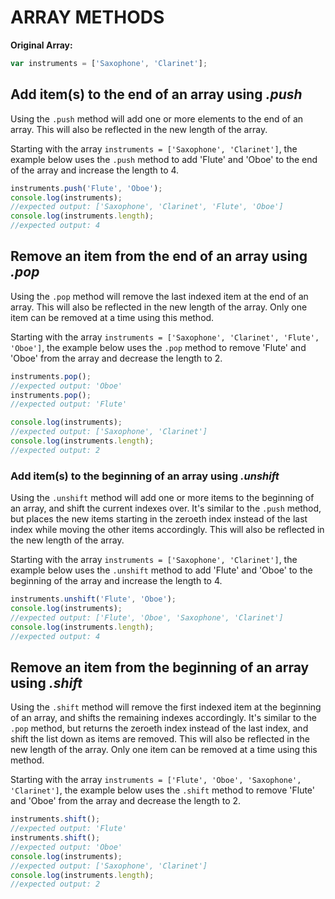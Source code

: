 # ARRAY METHODS

**Original Array:**

```JavaScript
var instruments = ['Saxophone', 'Clarinet'];
```

## Add item(s) to the end of an array using _.push_

Using the `.push` method will add one or more elements to the end of an array. This will also be reflected in the new length of the array.

Starting with the array `instruments = ['Saxophone', 'Clarinet']`, the example below uses the `.push` method to add 'Flute' and 'Oboe' to the end of the array and increase the length to 4.

```JAVASCRIPT
instruments.push('Flute', 'Oboe');
console.log(instruments);
//expected output: ['Saxophone', 'Clarinet', 'Flute', 'Oboe']
console.log(instruments.length);
//expected output: 4
```

## Remove an item from the end of an array using _.pop_

Using the `.pop` method will remove the last indexed item at the end of an array. This will also be reflected in the new length of the array. Only one item can be removed at a time using this method.

Starting with the array `instruments = ['Saxophone', 'Clarinet', 'Flute', 'Oboe']`, the example below uses the `.pop` method to remove 'Flute' and 'Oboe' from the array and decrease the length to 2.

```JAVASCRIPT
instruments.pop();
//expected output: 'Oboe'
instruments.pop();
//expected output: 'Flute'

console.log(instruments);
//expected output: ['Saxophone', 'Clarinet']
console.log(instruments.length);
//expected output: 2
```

### Add item(s) to the beginning of an array using _.unshift_

Using the `.unshift` method will add one or more items to the beginning of an array, and shift the current indexes over. It's similar to the `.push` method, but places the new items starting in the zeroeth index instead of the last index while moving the other items accordingly. This will also be reflected in the new length of the array.

Starting with the array `instruments = ['Saxophone', 'Clarinet']`, the example below uses the `.unshift` method to add 'Flute' and 'Oboe' to the beginning of the array and increase the length to 4.

```JAVASCRIPT
instruments.unshift('Flute', 'Oboe');
console.log(instruments);
//expected output: ['Flute', 'Oboe', 'Saxophone', 'Clarinet']
console.log(instruments.length);
//expected output: 4
```

## Remove an item from the beginning of an array using _.shift_

Using the `.shift` method will remove the first indexed item at the beginning of an array, and shifts the remaining indexes accordingly. It's similar to the `.pop` method, but returns the zeroeth index instead of the last index, and shift the list down as items are removed. This will also be reflected in the new length of the array. Only one item can be removed at a time using this method.

Starting with the array `instruments = ['Flute', 'Oboe', 'Saxophone', 'Clarinet']`, the example below uses the `.shift` method to remove 'Flute' and 'Oboe' from the array and decrease the length to 2.

```JAVASCRIPT
instruments.shift();
//expected output: 'Flute'
instruments.shift();
//expected output: 'Oboe'
console.log(instruments);
//expected output: ['Saxophone', 'Clarinet']
console.log(instruments.length);
//expected output: 2
```
